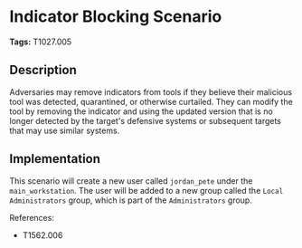 # Indicator Blocking Scenario

**Tags:** T1027.005

## Description

Adversaries may remove indicators from tools if they believe their malicious tool was detected, quarantined, or otherwise curtailed. They can modify the tool by removing the indicator and using the updated version that is no longer detected by the target's defensive systems or subsequent targets that may use similar systems.

## Implementation

This scenario will create a new user called `jordan_pete` under the `main_workstation`. The user will be added to a new group called the `Local Administrators` group, which is part of the  `Administrators` group.

References:

- T1562.006